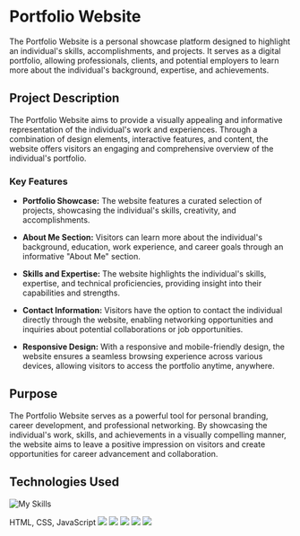 # Portfolio Website

The Portfolio Website is a personal showcase platform designed to highlight an individual's skills, accomplishments, and projects. It serves as a digital portfolio, allowing professionals, clients, and potential employers to learn more about the individual's background, expertise, and achievements.

## Project Description

The Portfolio Website aims to provide a visually appealing and informative representation of the individual's work and experiences. Through a combination of design elements, interactive features, and content, the website offers visitors an engaging and comprehensive overview of the individual's portfolio.

### Key Features

- **Portfolio Showcase:** The website features a curated selection of projects, showcasing the individual's skills, creativity, and accomplishments.

- **About Me Section:** Visitors can learn more about the individual's background, education, work experience, and career goals through an informative "About Me" section.

- **Skills and Expertise:** The website highlights the individual's skills, expertise, and technical proficiencies, providing insight into their capabilities and strengths.

- **Contact Information:** Visitors have the option to contact the individual directly through the website, enabling networking opportunities and inquiries about potential collaborations or job opportunities.

- **Responsive Design:** With a responsive and mobile-friendly design, the website ensures a seamless browsing experience across various devices, allowing visitors to access the portfolio anytime, anywhere.

## Purpose

The Portfolio Website serves as a powerful tool for personal branding, career development, and professional networking. By showcasing the individual's work, skills, and achievements in a visually compelling manner, the website aims to leave a positive impression on visitors and create opportunities for career advancement and collaboration.

## Technologies Used
 ![My Skills](https://skillicons.dev/icons?i=html,css,javascript)
 
HTML, CSS, JavaScript
<img src="https://github.com/manishjadhav9/my-portfolio/assets/96580022/65c0bea7-d532-40f1-8753-6c9c2f0284fe">
<img src="https://github.com/manishjadhav9/my-portfolio/assets/96580022/c006d050-d5c1-4ecc-adf7-9a8e7297fe57">
<img src="https://github.com/manishjadhav9/my-portfolio/assets/96580022/e60d215c-1175-41ca-8ae0-06efef0fcdd6">
<img src="https://github.com/manishjadhav9/my-portfolio/assets/96580022/5fe900fa-c24b-4246-a18e-e7dda00a230e">
<img src="https://github.com/manishjadhav9/my-portfolio/assets/96580022/69e35628-de2d-4d77-a53b-e790133bc2d1">

